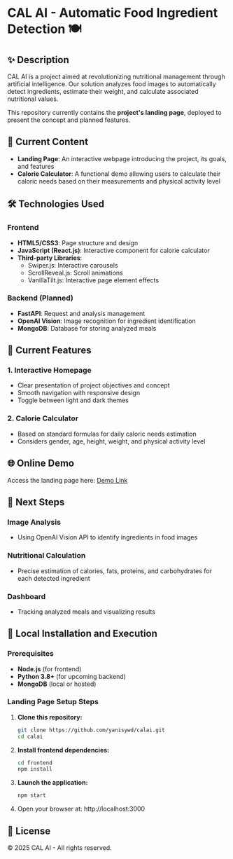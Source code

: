 # CAL AI - Automatic Food Ingredient Detection 🍽️

## ✨ Description
CAL AI is a project aimed at revolutionizing nutritional management through artificial intelligence. Our solution analyzes food images to automatically detect ingredients, estimate their weight, and calculate associated nutritional values.

This repository currently contains the **project's landing page**, deployed to present the concept and planned features.

## 📑 Current Content
* **Landing Page**: An interactive webpage introducing the project, its goals, and features
* **Calorie Calculator**: A functional demo allowing users to calculate their caloric needs based on their measurements and physical activity level

## 🛠️ Technologies Used

### Frontend
* **HTML5/CSS3**: Page structure and design
* **JavaScript (React.js)**: Interactive component for calorie calculator
* **Third-party Libraries**:
  * Swiper.js: Interactive carousels
  * ScrollReveal.js: Scroll animations
  * VanillaTilt.js: Interactive page element effects

### Backend (Planned)
* **FastAPI**: Request and analysis management
* **OpenAI Vision**: Image recognition for ingredient identification
* **MongoDB**: Database for storing analyzed meals

## 🚀 Current Features

### 1. Interactive Homepage
* Clear presentation of project objectives and concept
* Smooth navigation with responsive design
* Toggle between light and dark themes

### 2. Calorie Calculator
* Based on standard formulas for daily caloric needs estimation
* Considers gender, age, height, weight, and physical activity level

## 🌐 Online Demo
Access the landing page here: [Demo Link](#)

## 📝 Next Steps

### Image Analysis
* Using OpenAI Vision API to identify ingredients in food images

### Nutritional Calculation
* Precise estimation of calories, fats, proteins, and carbohydrates for each detected ingredient

### Dashboard
* Tracking analyzed meals and visualizing results

## 🧩 Local Installation and Execution

### Prerequisites
* **Node.js** (for frontend)
* **Python 3.8+** (for upcoming backend)
* **MongoDB** (local or hosted)

### Landing Page Setup Steps

1. **Clone this repository:**
   ```bash
   git clone https://github.com/yanisywd/calai.git
   cd calai
   ```

2. **Install frontend dependencies:**
   ```bash
   cd frontend
   npm install
   ```

3. **Launch the application:**
   ```bash
   npm start
   ```

4. Open your browser at: http://localhost:3000


## 📜 License
© 2025 CAL AI - All rights reserved.
